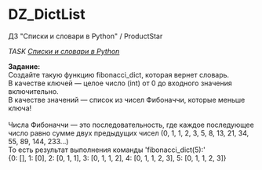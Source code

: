 # DZ_DictList
ДЗ "Списки и словари в Python" / ProductStar

*TASK [Списки и словари в Python](https://platform.productstar.ru/01d2bdbb/97490375-fc84-4d63-b03f-1e237ccf6040?tab=practice)*

**Задание:**
<br/>Создайте такую функцию fibonacci_dict, которая вернет словарь.
<br/>В качестве ключей — целое число (int) от 0 до входного значения включительно. 
<br/>В качестве значений — список из чисел Фибоначчи, которые меньше ключа!
<br/>
<br/>Числа Фибоначчи — это последовательность, где каждое последующее число равно сумме двух предыдущих чисел (0, 1, 1, 2, 3, 5, 8, 13, 21, 34, 55, 89, 144, 233…)
<br/>То есть результат выполнения команды 'fibonacci_dict(5):'
<br/>{0: [], 1: [0], 2: [0, 1, 1], 3: [0, 1, 1, 2], 4: [0, 1, 1, 2, 3], 5: [0, 1, 1, 2, 3]}
